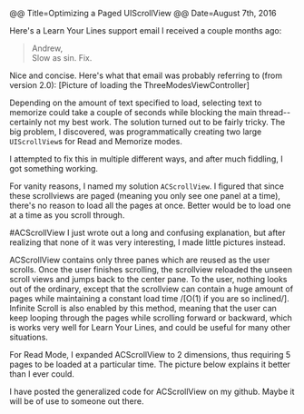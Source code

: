 @@ Title=Optimizing a  Paged UIScrollView
@@ Date=August 7th, 2016

Here's a Learn Your Lines support email I received a couple months ago:
>Andrew,<br>
>Slow as sin. Fix.

Nice and concise.  Here's what that email was probably  referring to (from version 2.0):
[Picture of loading the ThreeModesViewController]

Depending on the amount of text specified to load, selecting text to memorize could take a couple of seconds while blocking the main thread--certainly not my best work. The solution turned out to be fairly tricky. The big problem, I discovered, was programmatically creating  two large `UIScrollView`s for Read and Memorize modes. 

I attempted to fix this in multiple different ways, and after much fiddling, I got something working.  

For vanity reasons, I named my solution `ACScrollView`.  I figured that since these scrollviews are paged (meaning you only see one panel at a time), there's no reason to load all the pages at once. Better would be to load one at a time as you scroll through.

#ACScrollView
I just wrote out a long and confusing explanation, but after realizing that none of it was very interesting, I made little pictures instead.  


 ACScrollView contains only three panes which are reused as the user scrolls. Once the user finishes scrolling, the scrollview reloaded the unseen scroll views and jumps back to the center pane. To the user, nothing looks out of the ordinary, except that the scrollview can contain a huge amount of pages while maintaining a constant load time /[O(1) if you are so inclined/]. Infinite Scroll is also enabled by this method, meaning that the user can keep looping through the pages while scrolling forward or backward, which is works very well for Learn Your Lines, and could be useful for many other situations. 
 
 For Read Mode, I expanded ACScrollView to 2 dimensions, thus requiring 5 pages to be loaded at a particular time. The picture below explains it better than I ever could. 

I have posted the generalized code for ACScrollView on my github. Maybe it will be of use to someone out there. 

